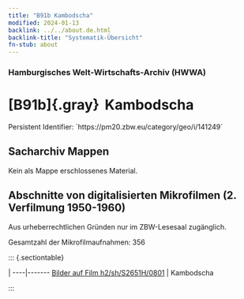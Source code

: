 ```yaml
---
title: "B91b Kambodscha"
modified: 2024-01-13
backlink: ../../about.de.html
backlink-title: "Systematik-Übersicht"
fn-stub: about
---
```


### Hamburgisches Welt-Wirtschafts-Archiv (HWWA)

# [B91b]{.gray}&#8201; Kambodscha

<div class="hint">Persistent Identifier: `https://pm20.zbw.eu/category/geo/i/141249`</div>







## Sacharchiv Mappen








Kein als Mappe erschlossenes Material.



<a id="filmsections" />

## Abschnitte von digitalisierten Mikrofilmen (2. Verfilmung 1950-1960)

<p>Aus urheberrechtlichen Gründen nur im ZBW-Lesesaal zugänglich.</p>


<p>Gesamtzahl der Mikrofilmaufnahmen: 356</p>





::: {.sectiontable}

 | 
----|-------
<a class="btn" href="https://pm20.zbw.eu/film/h2/sh/S2651H/0801" rel="nofollow">Bilder auf Film h2/sh/S2651H/0801</a> | Kambodscha


:::













